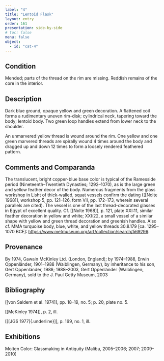 ```yaml
---
label: "4"
title: "Lentoid Flask"
layout: entry
order: 161
presentation: side-by-side
# toc: false
menu: false
object:
  - id: "cat-4"
---
```


## Condition

Mended; parts of the thread on the rim are missing. Reddish remains of the core in the interior.

## Description

Dark blue ground, opaque yellow and green decoration. A flattened coil forms a rudimentary uneven rim-disk; cylindrical neck, tapering toward the body; lentoid body. Two green loop handles extend from lower neck to the shoulder.

An unmarvered yellow thread is wound around the rim. One yellow and one green marvered threads are spirally wound 4 times around the body and dragged up and down 12 times to form a loosely rendered feathered pattern.

## Comments and Comparanda

The translucent, bright copper-blue base color is typical of the Ramesside period (Nineteenth–Twentieth Dynasties; 1292–1070), as is the large green and yellow feather decor of the body. Numerous fragments from the glass workshop in Lisht of thick-walled, squat vessels confirm the dating ([[Nolte 1968]], workshop 5, pp. 121–126, form VII, pp. 172–173, wherein several parallels are cited). The vessel is one of the last thread-decorated glasses in Egypt of excellent quality. Cf. [[Nolte 1968]], p. 121, plate XXI:11, similar feather decoration in yellow and white; XXI:22, a small vessel of a similar shape with yellow and green thread decoration and greenish handles. Also cf. MMA turquoise body, blue, white, and yellow threads 30.8.179 [ca. 1295–1070 BCE]: https://www.metmuseum.org/art/collection/search/569296.

## Provenance

By 1974, Gawain McKinley Ltd. (London, England); by 1974–1988, Erwin Oppenländer, 1901–1988 (Waiblingen, Germany), by inheritance to his son, Gert Oppenländer, 1988; 1988–2003, Gert Oppenländer (Waiblingen, Germany), sold to the J. Paul Getty Museum, 2003

## Bibliography

[[von Saldern et al. 1974]], pp. 18–19, no. 5; p. 20, plate no. 5.

[[McKinley 1974]], p. 2, ill.

[[[JGS 1977]{.underline}]], p. 169, no. 1, ill.

## Exhibitions

Molten Color: Glassmaking in Antiquity (Malibu, 2005–2006; 2007; 2009–2010)
